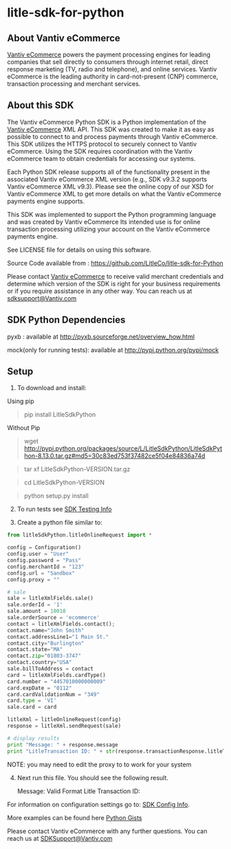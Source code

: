litle-sdk-for-python
====================

About Vantiv eCommerce
------------
[Vantiv eCommerce](https://developer.vantiv.com/community/ecommerce) powers the payment processing engines for leading companies that sell directly to consumers through  internet retail, direct response marketing (TV, radio and telephone), and online services. Vantiv eCommerce is the leading authority in card-not-present (CNP) commerce, transaction processing and merchant services.


About this SDK
--------------
The Vantiv eCommerce Python SDK is a Python implementation of the [Vantiv eCommerce](https://developer.vantiv.com/community/ecommerce) XML API. This SDK was created to make it as easy as possible to connect to and process payments through Vantiv eCommerce.  This SDK utilizes  the HTTPS protocol to securely connect to Vantiv eCommerce.  Using the SDK requires coordination with the Vantiv eCommerce team to obtain credentials for accessing our systems.

Each Python SDK release supports all of the functionality present in the associated Vantiv eCommerce XML version (e.g., SDK v9.3.2 supports Vantiv eCommerce XML v9.3). Please see the online copy of our XSD for Vantiv eCommerce XML to get more details on what the Vantiv eCommerce payments engine supports.

This SDK was implemented to support the Python programming language and was created by Vantiv eCommerce Its intended use is for online transaction processing utilizing your account on the Vantiv eCommerce payments engine.

See LICENSE file for details on using this software.

Source Code available from : https://github.com/LitleCo/litle-sdk-for-Python

Please contact [Vantiv eCommerce](https://developer.vantiv.com/community/ecommerce) to receive valid merchant credentials and determine which version of the SDK is right for your business requirements or if you require assistance in any other way.  You can reach us at sdksupport@Vantiv.com

SDK Python Dependencies
----------------------
pyxb : available at http://pyxb.sourceforge.net/overview_how.html

mock(only for running tests): available at http://pypi.python.org/pypi/mock

Setup
-----
1) To download and install:

Using pip 

>pip install LitleSdkPython

Without Pip

>wget http://pypi.python.org/packages/source/L/LitleSdkPython/LitleSdkPython-8.13.0.tar.gz#md5=30c83ed753f37482ce5f04e84836a74d

>tar xf LitleSdkPython-VERSION.tar.gz

>cd LitleSdkPython-VERSION

>python setup.py install

2) To run tests see [SDK Testing Info](https://github.com/LitleCo/litle-sdk-for-python/wiki/Testing)

3) Create a python file similar to:

```python
from litleSdkPython.litleOnlineRequest import *

config = Configuration()
config.user = "User"
config.password = "Pass"
config.merchantId = "123"
config.url = "Sandbox"
config.proxy = ""

# sale
sale = litleXmlFields.sale()
sale.orderId = '1'
sale.amount = 10010
sale.orderSource = 'ecommerce'
contact = litleXmlFields.contact();
contact.name="John Smith"
contact.addressLine1="1 Main St."
contact.city="Burlington"
contact.state="MA"
contact.zip="01803-3747"
contact.country="USA"
sale.billToAddress = contact
card = litleXmlFields.cardType()
card.number = "4457010000000009"
card.expDate = "0112"
card.cardValidationNum = "349"
card.type = 'VI'
sale.card = card

litleXml = litleOnlineRequest(config)
response = litleXml.sendRequest(sale)

# display results
print "Message: " + response.message
print "LitleTransaction ID: " + str(response.transactionResponse.litleTxnId)
```
NOTE: you may need to edit the proxy to to work for your system

4) Next run this file.  You should see the following result.

    Message: Valid Format
    Litle Transaction ID: <your-numeric-litle-txn-id>
    
For information on configuration settings go to: [SDK Config Info](https://github.com/LitleCo/litle-sdk-for-python/wiki/Config-Settings).

More examples can be found here [Python Gists](https://gist.github.com/gists/search?q=Litle+Python+SDK&page=1)

Please contact Vantiv eCommerce with any further questions. You can reach us at SDKSupport@Vantiv.com
